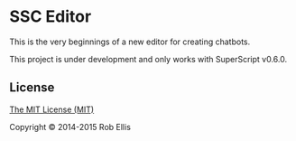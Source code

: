 # SSC Editor

This is the very beginnings of a new editor for creating chatbots. 

This project is under development and only works with SuperScript v0.6.0.

## License

[The MIT License (MIT)](LICENSE.md)

Copyright © 2014-2015 Rob Ellis
